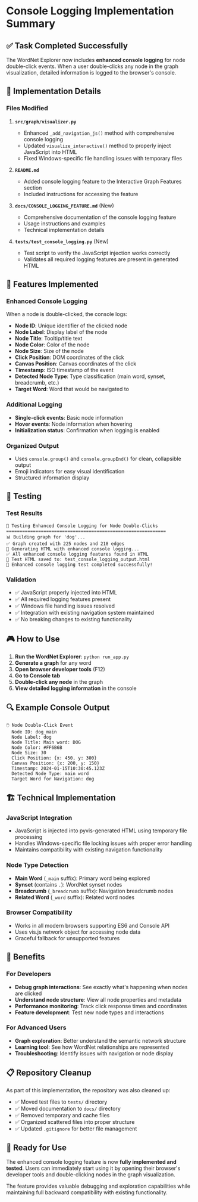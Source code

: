 # Console Logging Implementation Summary

## ✅ Task Completed Successfully

The WordNet Explorer now includes **enhanced console logging** for node double-click events. When a user double-clicks any node in the graph visualization, detailed information is logged to the browser's console.

## 🔧 Implementation Details

### Files Modified

1. **`src/graph/visualizer.py`**
   - Enhanced `_add_navigation_js()` method with comprehensive console logging
   - Updated `visualize_interactive()` method to properly inject JavaScript into HTML
   - Fixed Windows-specific file handling issues with temporary files

2. **`README.md`**
   - Added console logging feature to the Interactive Graph Features section
   - Included instructions for accessing the feature

3. **`docs/CONSOLE_LOGGING_FEATURE.md`** (New)
   - Comprehensive documentation of the console logging feature
   - Usage instructions and examples
   - Technical implementation details

4. **`tests/test_console_logging.py`** (New)
   - Test script to verify the JavaScript injection works correctly
   - Validates all required logging features are present in generated HTML

## 🎯 Features Implemented

### Enhanced Console Logging
When a node is double-clicked, the console logs:
- **Node ID**: Unique identifier of the clicked node
- **Node Label**: Display label of the node
- **Node Title**: Tooltip/title text
- **Node Color**: Color of the node
- **Node Size**: Size of the node
- **Click Position**: DOM coordinates of the click
- **Canvas Position**: Canvas coordinates of the click
- **Timestamp**: ISO timestamp of the event
- **Detected Node Type**: Type classification (main word, synset, breadcrumb, etc.)
- **Target Word**: Word that would be navigated to

### Additional Logging
- **Single-click events**: Basic node information
- **Hover events**: Node information when hovering
- **Initialization status**: Confirmation when logging is enabled

### Organized Output
- Uses `console.group()` and `console.groupEnd()` for clean, collapsible output
- Emoji indicators for easy visual identification
- Structured information display

## 🧪 Testing

### Test Results
```
🧪 Testing Enhanced Console Logging for Node Double-Clicks
============================================================
📊 Building graph for 'dog'...
✅ Graph created with 225 nodes and 218 edges
🔧 Generating HTML with enhanced console logging...
✅ All enhanced console logging features found in HTML
💾 Test HTML saved to: test_console_logging_output.html
🎉 Enhanced console logging test completed successfully!
```

### Validation
- ✅ JavaScript properly injected into HTML
- ✅ All required logging features present
- ✅ Windows file handling issues resolved
- ✅ Integration with existing navigation system maintained
- ✅ No breaking changes to existing functionality

## 🎮 How to Use

1. **Run the WordNet Explorer**: `python run_app.py`
2. **Generate a graph** for any word
3. **Open browser developer tools** (F12)
4. **Go to Console tab**
5. **Double-click any node** in the graph
6. **View detailed logging information** in the console

## 🔍 Example Console Output

```
🖱️ Node Double-Click Event
  Node ID: dog_main
  Node Label: dog
  Node Title: Main word: DOG
  Node Color: #FF6B6B
  Node Size: 30
  Click Position: {x: 450, y: 300}
  Canvas Position: {x: 200, y: 150}
  Timestamp: 2024-01-15T10:30:45.123Z
  Detected Node Type: main word
  Target Word for Navigation: dog
```

## 🏗️ Technical Implementation

### JavaScript Integration
- JavaScript is injected into pyvis-generated HTML using temporary file processing
- Handles Windows-specific file locking issues with proper error handling
- Maintains compatibility with existing navigation functionality

### Node Type Detection
- **Main Word** (`_main` suffix): Primary word being explored
- **Synset** (contains `.`): WordNet synset nodes
- **Breadcrumb** (`_breadcrumb` suffix): Navigation breadcrumb nodes
- **Related Word** (`_word` suffix): Related word nodes

### Browser Compatibility
- Works in all modern browsers supporting ES6 and Console API
- Uses vis.js network object for accessing node data
- Graceful fallback for unsupported features

## 🎉 Benefits

### For Developers
- **Debug graph interactions**: See exactly what's happening when nodes are clicked
- **Understand node structure**: View all node properties and metadata
- **Performance monitoring**: Track click response times and coordinates
- **Feature development**: Test new node types and interactions

### For Advanced Users
- **Graph exploration**: Better understand the semantic network structure
- **Learning tool**: See how WordNet relationships are represented
- **Troubleshooting**: Identify issues with navigation or node display

## 📋 Repository Cleanup

As part of this implementation, the repository was also cleaned up:
- ✅ Moved test files to `tests/` directory
- ✅ Moved documentation to `docs/` directory
- ✅ Removed temporary and cache files
- ✅ Organized scattered files into proper structure
- ✅ Updated `.gitignore` for better file management

## 🚀 Ready for Use

The enhanced console logging feature is now **fully implemented and tested**. Users can immediately start using it by opening their browser's developer tools and double-clicking nodes in the graph visualization.

The feature provides valuable debugging and exploration capabilities while maintaining full backward compatibility with existing functionality. 